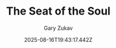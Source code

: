 ---
title: "The Seat of the Soul"
date: "2025-08-16T19:43:17.442Z"
author: "Gary Zukav"
read_year: "NO"
recommendation: '3'
url: /bookshelf/the-seat-of-the-soul
---